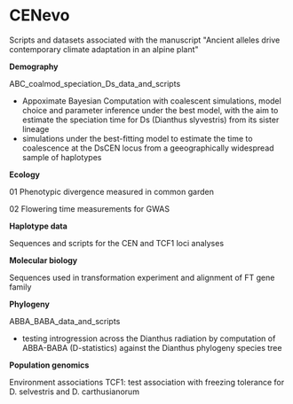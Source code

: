 # CENevo
Scripts and datasets associated with the manuscript "Ancient alleles drive contemporary climate adaptation in an alpine plant"

**Demography**

ABC_coalmod_speciation_Ds_data_and_scripts

- Appoximate Bayesian Computation with coalescent simulations, model choice and parameter inference under the best model, with the aim to estimate the speciation time for Ds (Dianthus slyvestris) from its sister lineage 
- simulations under the best-fitting model to estimate the time to coalescence at the DsCEN locus from a geeographically widespread sample of haplotypes


**Ecology**

01 Phenotypic divergence measured in common garden

02 Flowering time measurements for GWAS



**Haplotype data**

Sequences and scripts for the CEN and TCF1 loci analyses


**Molecular biology**

Sequences used in transformation experiment and alignment of FT gene family



**Phylogeny**

ABBA_BABA_data_and_scripts

- testing introgression across the Dianthus radiation by computation of ABBA-BABA (D-statistics) against the Dianthus phylogeny species tree


**Population genomics**

Environment associations TCF1: test association with freezing tolerance for D. selvestris and D. carthusianorum
